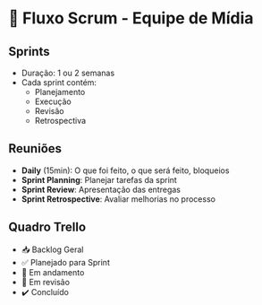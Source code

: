 # 🔁 Fluxo Scrum - Equipe de Mídia

## Sprints
- Duração: 1 ou 2 semanas
- Cada sprint contém:
  - Planejamento
  - Execução
  - Revisão
  - Retrospectiva

## Reuniões
- **Daily** (15min): O que foi feito, o que será feito, bloqueios
- **Sprint Planning**: Planejar tarefas da sprint
- **Sprint Review**: Apresentação das entregas
- **Sprint Retrospective**: Avaliar melhorias no processo

## Quadro Trello
- 📥 Backlog Geral
- ✅ Planejado para Sprint
- 🚧 Em andamento
- 🔎 Em revisão
- ✔️ Concluído